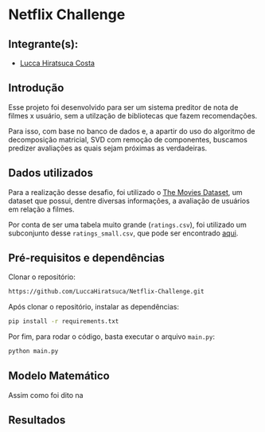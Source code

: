 # Netflix Challenge

## Integrante(s):
* [Lucca Hiratsuca Costa](https://github.com/LuccaHiratsuca)

## Introdução
Esse projeto foi desenvolvido para ser um sistema preditor de nota de filmes x usuário, sem a utilzação de bibliotecas que fazem recomendações.

Para isso, com base no banco de dados e, a apartir do uso do algoritmo de decomposição matricial, SVD com remoção de componentes, buscamos predizer avaliações as quais sejam próximas as verdadeiras.

## Dados utilizados
Para a realização desse desafio, foi utilizado o [The Movies Dataset](https://www.kaggle.com/datasets/rounakbanik/the-movies-dataset), um dataset que possui, dentre diversas informações, a avaliação de usuários em relação a filmes.

Por conta de ser uma tabela muito grande (``ratings.csv``), foi utilizado um subconjunto desse ``ratings_small.csv``, que pode ser encontrado [aqui](https://www.kaggle.com/rounakbanik/the-movies-dataset?select=ratings_small.csv).

## Pré-requisitos e dependências

Clonar o repositório:
```bash
https://github.com/LuccaHiratsuca/Netflix-Challenge.git
```

Após clonar o repositório, instalar as dependências:
```bash
pip install -r requirements.txt
```

Por fim, para rodar o código, basta executar o arquivo `main.py`:
```bash
python main.py
```
## Modelo Matemático

Assim como foi dito na 

## Resultados